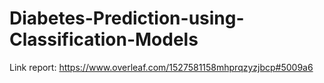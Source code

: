 # Diabetes-Prediction-using-Classification-Models
Link report: https://www.overleaf.com/1527581158mhprqzyzjbcp#5009a6
